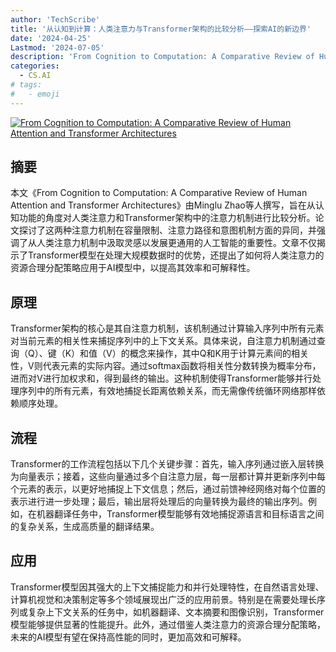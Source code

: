 ```yaml
---
author: 'TechScribe'
title: '从认知到计算：人类注意力与Transformer架构的比较分析——探索AI的新边界'
date: '2024-04-25'
Lastmod: '2024-07-05'
description: 'From Cognition to Computation: A Comparative Review of Human Attention and Transformer Architectures'
categories:
  - CS.AI
# tags:
#   - emoji
---
```


[![From Cognition to Computation: A Comparative Review of Human Attention and Transformer Architectures](https://arxiv-research-1301205113.cos.ap-guangzhou.myqcloud.com/images/2407.01548v1.pdf_0.jpg)](https://arxiv.org/abs/2407.01548v1)

## 摘要

本文《From Cognition to Computation: A Comparative Review of Human Attention and Transformer Architectures》由Minglu Zhao等人撰写，旨在从认知功能的角度对人类注意力和Transformer架构中的注意力机制进行比较分析。论文探讨了这两种注意力机制在容量限制、注意力路径和意图机制方面的异同，并强调了从人类注意力机制中汲取灵感以发展更通用的人工智能的重要性。文章不仅揭示了Transformer模型在处理大规模数据时的优势，还提出了如何将人类注意力的资源合理分配策略应用于AI模型中，以提高其效率和可解释性。<!--more-->

## 原理

Transformer架构的核心是其自注意力机制，该机制通过计算输入序列中所有元素对当前元素的相关性来捕捉序列中的上下文关系。具体来说，自注意力机制通过查询（Q）、键（K）和值（V）的概念来操作，其中Q和K用于计算元素间的相关性，V则代表元素的实际内容。通过softmax函数将相关性分数转换为概率分布，进而对V进行加权求和，得到最终的输出。这种机制使得Transformer能够并行处理序列中的所有元素，有效地捕捉长距离依赖关系，而无需像传统循环网络那样依赖顺序处理。

## 流程

Transformer的工作流程包括以下几个关键步骤：首先，输入序列通过嵌入层转换为向量表示；接着，这些向量通过多个自注意力层，每一层都计算并更新序列中每个元素的表示，以更好地捕捉上下文信息；然后，通过前馈神经网络对每个位置的表示进行进一步处理；最后，输出层将处理后的向量转换为最终的输出序列。例如，在机器翻译任务中，Transformer模型能够有效地捕捉源语言和目标语言之间的复杂关系，生成高质量的翻译结果。

## 应用

Transformer模型因其强大的上下文捕捉能力和并行处理特性，在自然语言处理、计算机视觉和决策制定等多个领域展现出广泛的应用前景。特别是在需要处理长序列或复杂上下文关系的任务中，如机器翻译、文本摘要和图像识别，Transformer模型能够提供显著的性能提升。此外，通过借鉴人类注意力的资源合理分配策略，未来的AI模型有望在保持高性能的同时，更加高效和可解释。